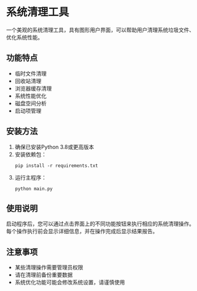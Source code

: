 # 系统清理工具

一个美观的系统清理工具，具有图形用户界面，可以帮助用户清理系统垃圾文件、优化系统性能。

## 功能特点

- 临时文件清理
- 回收站清理
- 浏览器缓存清理
- 系统性能优化
- 磁盘空间分析
- 启动项管理

## 安装方法

1. 确保已安装Python 3.8或更高版本
2. 安装依赖包：
   ```
   pip install -r requirements.txt
   ```
3. 运行主程序：
   ```
   python main.py
   ```

## 使用说明

启动程序后，您可以通过点击界面上的不同功能按钮来执行相应的系统清理操作。每个操作执行前会显示详细信息，并在操作完成后显示结果报告。

## 注意事项

- 某些清理操作需要管理员权限
- 请在清理前备份重要数据
- 系统优化功能可能会修改系统设置，请谨慎使用 